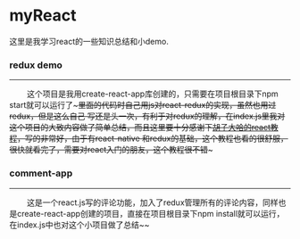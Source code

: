 # myReact
这里是我学习react的一些知识总结和小demo.

### redux demo
--------
&nbsp;&nbsp;&nbsp;&nbsp;&nbsp;&nbsp;&nbsp;&nbsp;这个项目是我用create-react-app库创建的，只需要在项目根目录下npm start就可以运行了~~~里面的代码时自己用js对react-redux的实现，虽然也用过redux，但是这么自己
写还是头一次，有利于对redux的理解，在index.js里我对这个项目的大致内容做了简单总结，而且这里要十分感谢下[胡子大哈的react教程](http://huziketang.com/books/react/)，写的非常好，由于有react-native
和redux的基础，这个教程也看的很舒服，很快就看完了，需要对react入门的朋友，这个教程很不错~~~

### comment-app
------------
&nbsp;&nbsp;&nbsp;&nbsp;&nbsp;&nbsp;&nbsp;&nbsp;这是一个react.js写的评论功能，加入了redux管理所有的评论内容，同样也是create-react-app创建的项目，直接在项目根目录下npm install就可以运行，在index.js中也对这个小项目做了总结~~